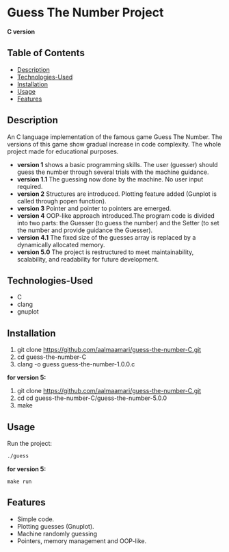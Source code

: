# Guess The Number Project
**C version**


## Table of Contents 
- [Description](#description)
- [Technologies-Used](#Technologies-Used)
- [Installation](#installation)
- [Usage](#usage)
- [Features](#features)


## Description 
An C language implementation of the famous game Guess The Number. The versions of this game show gradual increase in code complexity. The whole project made for educational purposes.
- **version 1** shows a basic programming skills. The user (guesser) should guess the number through several trials with the machine guidance.
- **version 1.1** The guessing now done by the machine. No user input required.
- **version 2** Structures are introduced. Plotting feature added (Gunplot is called through popen function).
- **version 3** Pointer and pointer to pointers are emerged.
- **version 4** OOP-like approach introduced.The program code is divided into two parts: the Guesser (to guess the number) and the Setter (to set the number and provide guidance the Guesser).
- **version 4.1** The fixed size of the guesses array is replaced by a dynamically allocated memory.
- **version 5.0** The project is restructured to meet maintainability, scalability, and readability for future development.


## Technologies-Used
- C 
- clang 
- gnuplot


## Installation
1. git clone https://github.com/aalmaamari/guess-the-number-C.git
2. cd guess-the-number-C
3. clang -o guess guess-the-number-1.0.0.c


**for version 5:**
1. git clone https://github.com/aalmaamari/guess-the-number-C.git
2. cd cd guess-the-number-C/guess-the-number-5.0.0
3. make




## Usage
Run the project:
``` bash
./guess
```

**for version 5:**
```
make run
```


## Features
- Simple code.
- Plotting guesses (Gnuplot).
- Machine randomly guessing 
- Pointers, memory management and OOP-like.
